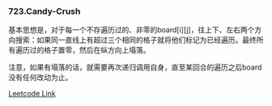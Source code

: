 ### 723.Candy-Crush

基本思想是，对于每一个不存遍历过的、非零的board[i][j]，往上下、左右两个方向搜索：如果同一直线上有超过三个相同的格子就将他们标记为已经遍历。最终所有遍历过的格子置零，然后在纵方向上塌落。

注意，如果有塌落的话，就需要再次递归调用自身，直至某回合的遍历之后board没有任何改动为止。


[Leetcode Link](https://leetcode.com/problems/candy-crush)